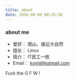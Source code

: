 ```yaml
---
title: about
date: 2016-08-09 00:25:50
---
```


### about me

- 爱好： 爬山、接近大自然
- 擅长： Linux
- 简介： IT民工一枚
- Email： kyvli@hotmail.com

Fuck the G F W !


